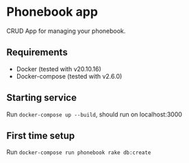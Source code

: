 # Phonebook app

CRUD App for managing your phonebook.

## Requirements

- Docker (tested with v20.10.16)
- Docker-compose (tested with v2.6.0)

## Starting service

Run `docker-compose up --build`, should run on localhost:3000

## First time setup

Run `docker-compose run phonebook rake db:create`
